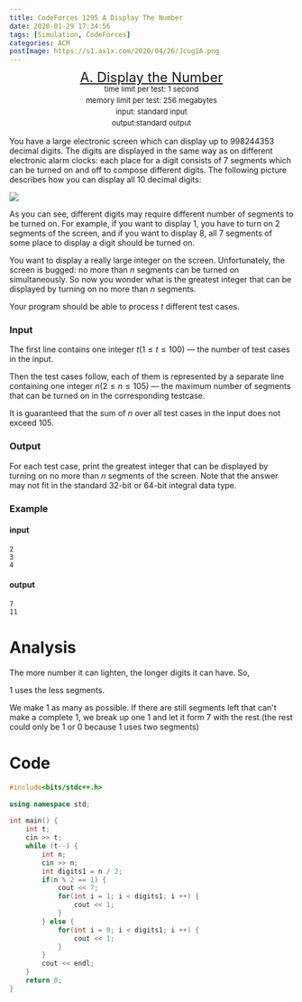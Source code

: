 ```yaml
---
title: CodeForces 1295 A Display The Number
date: 2020-01-29 17:34:56
tags: [Simulation, CodeForces]
categories: ACM
postImage: https://s1.ax1x.com/2020/04/26/Jcug1A.png
---
```


<center style="line-height:20px">
        <font size="5">
            <a target="_blank" rel="noopener" href="https://codeforces.com/contest/1295/problem/A" one-link-mark="yes">A. Display the Number</a><br>
        </font>
        <font size="2">
            time limit per test: 1 second <br>
            memory limit per test: 256 megabytes<br>
            input: standard input<br>
            output:standard output<br>
        </font>
    </center>

You have a large electronic screen which can display up to $998244353$ decimal digits. The digits are displayed in the same way as on different electronic alarm clocks: each place for a digit consists of $7$ segments which can be turned on and off to compose different digits. The following picture describes how you can display all $10$ decimal digits:

![](https://espresso.codeforces.com/39cedf07ce9ef18d7ec074f319640a9857b9f8cb.png)

As you can see, different digits may require different number of segments to be turned on. For example, if you want to display $1$, you have to turn on $2$ segments of the screen, and if you want to display $8$, all $7$ segments of some place to display a digit should be turned on.

You want to display a really large integer on the screen. Unfortunately, the screen is bugged: no more than $n$ segments can be turned on simultaneously. So now you wonder what is the greatest integer that can be displayed by turning on no more than $n$ segments.

Your program should be able to process $t$ different test cases.

### Input

The first line contains one integer $t (1≤t≤100)$ — the number of test cases in the input.

Then the test cases follow, each of them is represented by a separate line containing one integer $n (2≤n≤105)$ — the maximum number of segments that can be turned on in the corresponding testcase.

It is guaranteed that the sum of $n$ over all test cases in the input does not exceed $105$.

### Output

For each test case, print the greatest integer that can be displayed by turning on no more than $n$ segments of the screen. Note that the answer may not fit in the standard $32$-bit or $64$-bit integral data type.

### Example

#### input

```
2
3
4
```

#### output

```
7
11
```

# Analysis

The more number it can lighten, the longer digits it can have. So,

$1$ uses the less segments. 

We make $1$ as many as possible. If there are still segments left that can't make a complete $1$, we break up one $1$ and let it form $7$ with the rest.(the rest could only be 1 or 0 because $1$ uses two segments)

# Code

```c++
#include<bits/stdc++.h>
 
using namespace std;
 
int main() {
    int t;
    cin >> t;
    while (t--) {
        int n;
        cin >> n;
        int digits1 = n / 2;
        if(n % 2 == 1) {
            cout << 7;
            for(int i = 1; i < digits1; i ++) {
                cout << 1;
            }
        } else {
            for(int i = 0; i < digits1; i ++) {
                cout << 1;
            }
        }
        cout << endl;
    }
    return 0;
}
```

